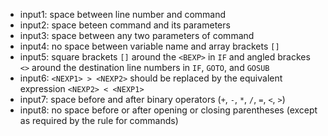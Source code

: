 - input1: space between line number and command
- input2: space beteen command and its parameters
- input3: space between any two parameters of command
- input4: no space between variable name and array brackets `[]`
- input5: square brackets `[]` around the `<BEXP>` in `IF` and angled brackes `<>` around the destination line numbers in `IF`, `GOTO`, and `GOSUB`
- input6: `<NEXP1> > <NEXP2>` should be replaced by the equivalent expression `<NEXP2> < <NEXP1>`
- input7: space before and after binary operators (`+`, `-`, `*`, `/`, `=`, `<`, `>`)
- input8: no space before or after opening or closing parentheses (except as required by the rule for commands)
